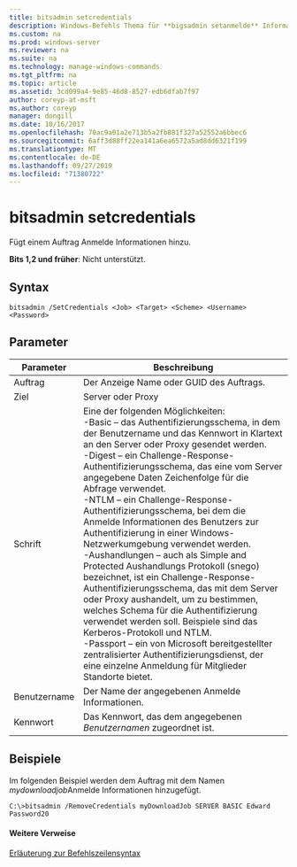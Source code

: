 ```yaml
---
title: bitsadmin setcredentials
description: Windows-Befehls Thema für **bigsadmin setanmelde** Informationen-fügt einem Auftrag Anmelde Informationen hinzu.
ms.custom: na
ms.prod: windows-server
ms.reviewer: na
ms.suite: na
ms.technology: manage-windows-commands
ms.tgt_pltfrm: na
ms.topic: article
ms.assetid: 3cd099a4-9e85-46d8-8527-edb6dfab7f97
author: coreyp-at-msft
ms.author: coreyp
manager: dongill
ms.date: 10/16/2017
ms.openlocfilehash: 70ac9a01a2e713b5a2fb881f327a52552a6bbec6
ms.sourcegitcommit: 6aff3d88ff22ea141a6ea6572a5ad8dd6321f199
ms.translationtype: MT
ms.contentlocale: de-DE
ms.lasthandoff: 09/27/2019
ms.locfileid: "71380722"
---
```

# <a name="bitsadmin-setcredentials"></a>bitsadmin setcredentials

Fügt einem Auftrag Anmelde Informationen hinzu.

**Bits 1,2 und früher**: Nicht unterstützt.

## <a name="syntax"></a>Syntax

```
bitsadmin /SetCredentials <Job> <Target> <Scheme> <Username> <Password>
```

## <a name="parameters"></a>Parameter

|Parameter|Beschreibung|
|---------|-----------|
|Auftrag|Der Anzeige Name oder GUID des Auftrags.|
|Ziel|Server oder Proxy|
|Schrift|Eine der folgenden Möglichkeiten:</br>-Basic – das Authentifizierungsschema, in dem der Benutzername und das Kennwort in Klartext an den Server oder Proxy gesendet werden.</br>-Digest – ein Challenge-Response-Authentifizierungsschema, das eine vom Server angegebene Daten Zeichenfolge für die Abfrage verwendet.</br>-NTLM – ein Challenge-Response-Authentifizierungsschema, bei dem die Anmelde Informationen des Benutzers zur Authentifizierung in einer Windows-Netzwerkumgebung verwendet werden.</br>-Aushandlungen – auch als Simple and Protected Aushandlungs Protokoll (snego) bezeichnet, ist ein Challenge-Response-Authentifizierungsschema, das mit dem Server oder Proxy aushandelt, um zu bestimmen, welches Schema für die Authentifizierung verwendet werden soll. Beispiele sind das Kerberos-Protokoll und NTLM.</br>-Passport – ein von Microsoft bereitgestellter zentralisierter Authentifizierungsdienst, der eine einzelne Anmeldung für Mitglieder Standorte bietet.|
|Benutzername|Der Name der angegebenen Anmelde Informationen.|
|Kennwort|Das Kennwort, das dem angegebenen *Benutzernamen* zugeordnet ist.|

## <a name="BKMK_examples"></a>Beispiele

Im folgenden Beispiel werden dem Auftrag mit dem Namen *mydownloadjob*Anmelde Informationen hinzugefügt.
```
C:\>bitsadmin /RemoveCredentials myDownloadJob SERVER BASIC Edward Password20
```

#### <a name="additional-references"></a>Weitere Verweise

[Erläuterung zur Befehlszeilensyntax](command-line-syntax-key.md)